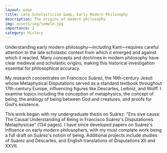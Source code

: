 ```yaml
---
layout: page
title: Late Scholasticism &amp; Early Modern Philosophy
description: The origins of modern philosophy
img: assets/img/sample.jpg
importance: 2
category: History
---
```


Understanding early modern philosophy—including Kant—requires careful attention to the late
scholastic context from which it emerged and against which it reacted. Many concepts and
doctrines in modern philosophy have clear medieval and scholastic origins, making this
historical investigation essential for philosophical accuracy.

My research concentrates on Francisco Suárez, the 16th-century Jesuit whose Metaphysical
Disputations served as a standard textbook throughout 17th-century Europe, influencing figures
like Descartes, Leibniz, and Wolff. I examine topics including the conception of metaphysics, the
concept of being, the analogy of being between God and creatures, and proofs for God&#39;s
existence.

This work began with my undergraduate thesis on Suárez: &quot;Ens sive causa: The Causal
Understanding of Being in Francisco Suárez&#39;s Disputationes Metaphysicae&quot; (134 pages). I have
since developed papers on Suárez&#39;s influence on early modern philosophers, with my most
complete work being a full draft on Suárez&#39;s notion of being. Additional projects include studies
of Suárez and Descartes, and English translations of Disputations XII and XXVII.